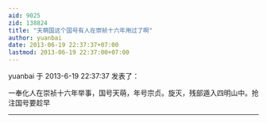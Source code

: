 ```yaml
---
aid: 9025
zid: 138824
title: "天萌国这个国号有人在崇祯十六年用过了啊"
author: yuanbai
date: 2013-06-19 22:37:37+07:00
lastmod: 2013-06-19 22:37:00+07:00
---
```


yuanbai 于 2013-6-19 22:37:37 发表了：

一奉化人在崇祯十六年举事，国号天萌，年号宗贞。旋灭，残部遁入四明山中。抢注国号要趁早

---
